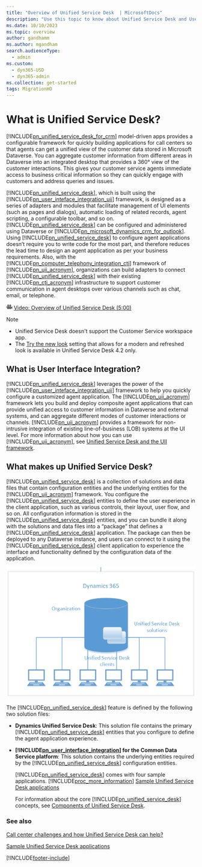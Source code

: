 ```yaml
---
title: "Overview of Unified Service Desk  | MicrosoftDocs"
description: "Use this topic to know about Unified Service Desk and User Interface Integration. Also, included is a video that gives you an overview of Unified Service Desk."
ms.date: 10/10/2023
ms.topic: overview
author: gandhamm
ms.author: mgandham
search.audienceType: 
  - admin
ms.custom: 
  - dyn365-USD
  - dyn365-admin
ms.collection: get-started
tags: MigrationHO
---
```



# What is Unified Service Desk?



[!INCLUDE[pn_unified_service_desk_for_crm](../../includes/pn-unified-service-desk-for-crm.md)] model-driven apps provides a configurable framework for quickly building applications for call centers so that agents can get a unified view of the customer data stored in Microsoft Dataverse. You can aggregate customer information from different areas in Dataverse into an integrated desktop that provides a 360° view of the customer interactions. This gives your customer service agents immediate access to business critical information so they can quickly engage with customers and address queries and issues.  
  
 [!INCLUDE[pn_unified_service_desk](../../includes/pn-unified-service-desk.md)], which is built using the [!INCLUDE[pn_user_inteface_integration_uii](../../includes/pn-user-interface-integration-uii.md)] framework, is designed as a series of adapters and modules that facilitate management of UI elements (such as pages and dialogs), automatic loading of related records, agent scripting, a configurable toolbar, and so on. [!INCLUDE[pn_unified_service_desk](../../includes/pn-unified-service-desk.md)] can be configured and administered using Dataverse or [!INCLUDE[pn_microsoft_dynamics_crm_for_outlook](../../includes/pn-microsoft-dynamics-crm-for-outlook.md)]. Using [!INCLUDE[pn_unified_service_desk](../../includes/pn-unified-service-desk.md)] to configure agent applications doesn’t require you to write code for the most part, and therefore reduces the lead time to design an agent application as per your business requirements. Also, with the [!INCLUDE[pn_computer_telephony_integration_cti](../../includes/pn-computer-telephony-integration-cti.md)] framework of [!INCLUDE[pn_uii_acronym](../../includes/pn-uii-acronym.md)], organizations can build adapters to connect [!INCLUDE[pn_unified_service_desk](../../includes/pn-unified-service-desk.md)] with their existing [!INCLUDE[pn_cti_acronym](../../includes/pn-cti-acronym.md)] infrastructure to support customer communication in agent desktops over various channels such as chat, email, or telephone.  
  
 ![Video symbol](../../unified-service-desk/media/usd-video-thumbnail.png "Video symbol") [Video: Overview of Unified Service Desk (5:00)](https://go.microsoft.com/fwlink/p/?LinkId=506900)  

> [!NOTE]
> - Unified Service Desk doesn't support the Customer Service workspace app.  
> - The [Try the new look](/power-apps/user/modern-fluent-design#whats-included-with-the-new-look) setting that allows for a modern and refreshed look is available in Unified Service Desk 4.2 only.

<a name="UII"></a>   

## What is User Interface Integration?  

 [!INCLUDE[pn_unified_service_desk](../../includes/pn-unified-service-desk.md)] leverages the power of the [!INCLUDE[pn_user_inteface_integration_uii](../../includes/pn-user-interface-integration-uii.md)] framework to help you quickly configure a customized agent application. The [!INCLUDE[pn_uii_acronym](../../includes/pn-uii-acronym.md)] framework lets you build and deploy composite agent applications that can provide unified access to customer information in Dataverse and external systems, and can aggregate different modes of customer interactions or channels. [!INCLUDE[pn_uii_acronym](../../includes/pn-uii-acronym.md)] provides a framework for non-intrusive integration of existing line-of-business (LOB) systems at the UI level. For more information about how you can use [!INCLUDE[pn_uii_acronym](../../includes/pn-uii-acronym.md)], see [Unified Service Desk and the UII framework](../../unified-service-desk/unified-service-desk-uii-framework.md).  
  
<a name="USD"></a> 
## What makes up Unified Service Desk?

[!INCLUDE[pn_unified_service_desk](../../includes/pn-unified-service-desk.md)] is a collection of solutions and data files that contain configuration entities and the underlying entities for the [!INCLUDE[pn_uii_acronym](../../includes/pn-uii-acronym.md)] framework. You configure the [!INCLUDE[pn_unified_service_desk](../../includes/pn-unified-service-desk.md)] entities to define the user experience in the client application, such as various controls, their layout, user flow, and so on. All configuration information is stored in the [!INCLUDE[pn_unified_service_desk](../../includes/pn-unified-service-desk.md)] entities, and you can bundle it along with the solutions and data files into a “package” that defines a [!INCLUDE[pn_unified_service_desk](../../includes/pn-unified-service-desk.md)] application. The package can then be deployed to any Dataverse instance, and users can connect to it using the [!INCLUDE[pn_unified_service_desk](../../includes/pn-unified-service-desk.md)] client application to experience the interface and functionality defined by the configuration data of the application.  
  
 ![Basic Unified Service Desk topology diagram.](../../unified-service-desk/media/usd-basic-topology.png "Basic Unified Service Desk topology diagram")  
  
 The [!INCLUDE[pn_unified_service_desk](../../includes/pn-unified-service-desk.md)] feature is defined by the following two solution files:  
  
- **Dynamics Unified Service Desk**: This solution file contains the primary [!INCLUDE[pn_unified_service_desk](../../includes/pn-unified-service-desk.md)] entities that you configure to define the agent application experience.  
  
- **[!INCLUDE[pn_user_interface_integration](../../includes/pn-user-interface-integration.md)] for the Common Data Service platform**: This solution contains the underlying entities required by the [!INCLUDE[pn_unified_service_desk](../../includes/pn-unified-service-desk.md)] configuration entities.  
  
  [!INCLUDE[pn_unified_service_desk](../../includes/pn-unified-service-desk.md)] comes with four sample applications. [!INCLUDE[proc_more_information](../../includes/proc-more-information.md)] [Sample Unified Service Desk applications](../../unified-service-desk/admin/sample-unified-service-desk-applications.md)  
  
  For information about the core [!INCLUDE[pn_unified_service_desk](../../includes/pn-unified-service-desk.md)] concepts, see [Components of Unified Service Desk](../../unified-service-desk/core-concepts-for-configuring-unified-service-desk.md).

### See also
 [Call center challenges and how Unified Service Desk can help?](../../unified-service-desk/admin/call-center-challenges-how-unified-service-desk-can-help.md)  

 [Sample Unified Service Desk applications](../../unified-service-desk/admin/sample-unified-service-desk-applications.md)  


[!INCLUDE[footer-include](../../includes/footer-banner.md)]
